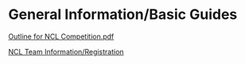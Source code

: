 # General Information/Basic Guides

[Outline for NCL Competition.pdf](https://github.com/NataIeigh/NCL-Spring-2022/files/7602108/CryptoKaits.NCL.Coaching.Guide-v1.0.pdf)

 <a href = "https://cyberskyline.com/events/ncl/info#brackets" target = "_self">NCL Team Information/Registration</a>

